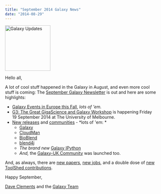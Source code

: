 ```yaml
---
title: "September 2014 Galaxy News"
date: "2014-08-29"
---
```

<div class='right'>
<a href='/galaxy-updates/2014-09/'><img src="/images/logos/GalaxyUpdate200.png" alt="Galaxy Updates" width=150 /></a>
</div>

Hello all,

A lot of cool stuff happened in the Galaxy in August, and even more cool stuff is coming: The [September Galaxy Newsletter](/galaxy-updates/2014-09/) is out and here are some highlights:
 
* [Galaxy Events in Europe this Fall](/galaxy-updates/2014-09/#galaxy-events-in-europe-fall-2014), *lots of 'em.*
* [G3: The Great GigaScience and Galaxy Workshop](/galaxy-updates/2014-09/#the-great-gigascience-and-galaxy-workshop) is happening Friday 19 September 2014 at The University of Melbourne.
* [New releases](/galaxy-updates/2014-09/#new-releases) and [communities](/galaxy-updates/2014-09/#galaxy-uk-community-launched) - *lots of 'em: *
  * [Galaxy](/galaxy-updates/2014-09/#august-11-2014-galaxy-distribution)
  * [CloudMan](/galaxy-updates/2014-09/#august-2014-cloudman-release)
  * [BioBlend](/galaxy-updates/2014-09/#bioblend-051-release)
  * [blend4j](/galaxy-updates/2014-09/#blend4j-011-release)
  * *The brand new* [Galaxy IPython](/galaxy-updates/2014-09/#galaxy-ipython)
  * *And,* the [Galaxy-UK Community](/galaxy-updates/2014-09/#galaxy-uk-community-launched) was launched too.

And, as always, there are [new papers](/galaxy-updates/2014-09/#new-papers), [new jobs](/galaxy-updates/2014-09/#whos-hiring), and a double dose of [new ToolShed contributions](/galaxy-updates/2014-09/#toolshed-contributions).

Happy September,

[Dave Clements](/people/dave-clements/) and the [Galaxy Team](/galaxy-team/)
